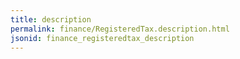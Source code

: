 ```yaml
---
title: description
permalink: finance/RegisteredTax.description.html
jsonid: finance_registeredtax_description
---
```

